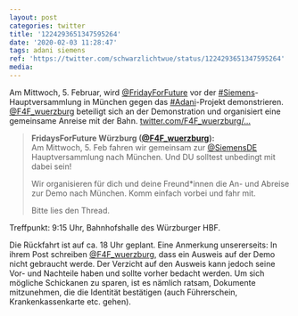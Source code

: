 ```yaml
---
layout: post
categories: twitter
title: '1224293651347595264'
date: '2020-02-03 11:28:47'
tags: adani siemens
ref: 'https://twitter.com/schwarzlichtwue/status/1224293651347595264'
media:
---
```

Am Mittwoch, 5. Februar, wird [@FridayForFuture](https://twitter.com/FridayForFuture) vor der [#Siemens](/t/siemens)-Hauptversammlung in München gegen das [#Adani](/t/adani)-Projekt demonstrieren. [@F4F_wuerzburg](https://twitter.com/F4F_wuerzburg) beteiligt sich an der Demonstration und organisiert eine gemeinsame Anreise mit der Bahn. [twitter.com/F4F_wuerzburg/…](https://twitter.com/F4F_wuerzburg/status/1223413389281701888)
> <b>FridaysForFuture Würzburg ([@F4F_wuerzburg](https://twitter.com/F4F_wuerzburg)):</b>  
>Am Mittwoch, 5. Feb fahren wir gemeinsam zur [@SiemensDE](https://twitter.com/SiemensDE) Hauptversammlung nach München. Und DU solltest unbedingt mit dabei sein!  
>  
>Wir organisieren für dich und deine Freund\*innen die An- und Abreise zur Demo nach München. Komm einfach vorbei und fahr mit.   
>  
>  
>  
>Bitte lies den Thread.   


Treffpunkt: 9:15 Uhr, Bahnhofshalle des Würzburger HBF.

Die Rückfahrt ist auf ca. 18 Uhr geplant.
Eine Anmerkung unsererseits: In ihrem Post schreiben [@F4F_wuerzburg](https://twitter.com/F4F_wuerzburg), dass ein Ausweis auf der Demo nicht gebraucht werde. Der Verzicht auf den Ausweis kann jedoch seine Vor- und Nachteile haben und sollte vorher bedacht werden.
Um sich mögliche Schickanen zu sparen, ist es nämlich ratsam, Dokumente mitzunehmen, die die Identität bestätigen (auch Führerschein, Krankenkassenkarte etc. gehen).